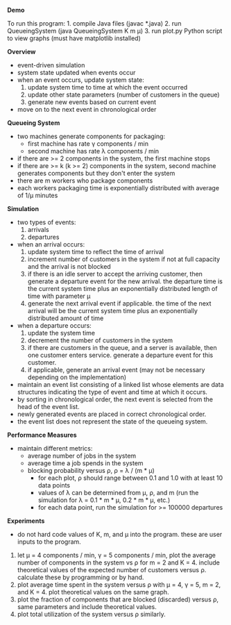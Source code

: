 **Demo**

To run this program:
    1. compile Java files (javac *.java)
    2. run QueueingSystem (java QueueingSystem K m µ)
    3. run plot.py Python script to view graphs (must have matplotlib installed)

**Overview**

- event-driven simulation
- system state updated when events occur
- when an event occurs, update system state:
    1. update system time to time at which the event occurred
    2. update other state parameters (number of customers in the queue)
    3. generate new events based on current event
- move on to the next event in chronological order

**Queueing System**

- two machines generate components for packaging:
    - first machine has rate γ components / min
    - second machine has rate λ components / min
- if there are >= 2 components in the system, the first machine stops
- if there are >= k (k >= 2) components in the system, second machine generates components but they don't enter the system
- there are m workers who package components
- each workers packaging time is exponentially distributed with average of 1/µ minutes

**Simulation**

- two types of events:
    1. arrivals
    2. departures
- when an arrival occurs:
    1. update system time to reflect the time of arrival
    2. increment number of customers in the system if not at full capacity and the arrival is not blocked
    3. if there is an idle server to accept the arriving customer, then generate a departure event for the new arrival. the departure time is the current system time plus an exponentially distributed length of time with parameter µ
    4. generate the next arrival event if applicable. the time of the next arrival will be the current system time plus an exponentially distributed amount of time
- when a departure occurs:
    1. update the system time
    2. decrement the number of customers in the system
    3. if there are customers in the queue, and a server is available, then one customer enters service. generate a departure event for this customer.
    4. if applicable, generate an arrival event (may not be necessary depending on the implementation)
- maintain an event list consisting of a linked list whose elements are data structures indicating the type of event and time at which it occurs.
- by sorting in chronological order, the next event is selected from the head of the event list.
- newly generated events are placed in correct chronological order.
- the event list does not represent the state of the queueing system.

**Performance Measures**

- maintain different metrics:
    * average number of jobs in the system
    * average time a job spends in the system
    * blocking probability versus ρ, ρ = λ / (m * µ)
        * for each plot, ρ should range between 0.1 and 1.0 with at least 10 data points
        * values of λ can be determined from µ, ρ, and m (run the simulation for λ = 0.1 * m * µ, 0.2 * m * µ, etc.)
        * for each data point, run the simulation for >= 100000 departures

**Experiments**

- do not hard code values of K, m, and µ into the program. these are user inputs to the program.

1. let µ = 4 components / min, γ = 5 components / min, plot the average number of components in the system vs ρ for m = 2 and K = 4. include theoretical values of the expected number of customers versus ρ. calculate these by programming or by hand.
2. plot average time spent in the system versus ρ with µ = 4, γ = 5, m = 2, and K = 4. plot theoretical values on the same graph.
3. plot the fraction of components that are blocked (discarded) versus ρ, same parameters and include theoretical values.
4. plot total utilization of the system versus ρ similarly.